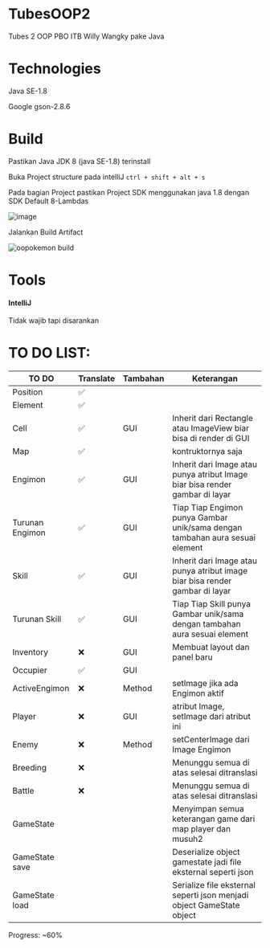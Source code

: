 # TubesOOP2
Tubes 2 OOP PBO ITB Willy Wangky pake Java

# Technologies
Java SE-1.8

Google gson-2.8.6

# Build
Pastikan Java JDK 8 (java SE-1.8) terinstall

Buka Project structure pada intelliJ `ctrl + shift + alt + s` 

Pada bagian Project pastikan Project SDK menggunakan java 1.8 dengan SDK Default 8-Lambdas

![image](https://user-images.githubusercontent.com/68516528/114082730-49982e00-98d8-11eb-9394-41c6544e5c41.png)

Jalankan Build Artifact

![oopokemon build](https://user-images.githubusercontent.com/68516528/114084156-0ccd3680-98da-11eb-995e-8352c47b6556.gif)

# Tools
#### IntelliJ 
Tidak wajib tapi disarankan

# TO DO LIST:

|   TO DO            | Translate   |   Tambahan         |   Keterangan                                    |
|---                 |---          |---                 |---                                              |
|   Position         | ✅         |                    |                                                 |
|   Element          | ✅         |                    |                                                 |
|   Cell             | ✅         |   GUI              | Inherit dari Rectangle atau ImageView biar bisa di render di GUI   |
|   Map              | ✅         |                    | kontruktornya saja                                  |
|   Engimon          | ✅         |   GUI              | Inherit dari Image atau punya atribut Image biar bisa render gambar di layar  |
|   Turunan Engimon  | ✅         |   GUI              | Tiap Tiap Engimon punya Gambar unik/sama dengan tambahan aura sesuai element     |
|   Skill            | ✅         |   GUI              | Inherit dari Image atau punya atribut image biar bisa render gambar di layar  |
|   Turunan Skill    | ✅         |   GUI              | Tiap Tiap Skill punya Gambar unik/sama dengan tambahan aura sesuai element    |
|   Inventory        | ❌         |   GUI              | Membuat layout dan panel baru   |
|   Occupier         | ✅         |   GUI              |                                                  |
|   ActiveEngimon    | ❌         |   Method           | setImage jika ada Engimon aktif   |
|   Player           | ❌         |   GUI              | atribut Image, setImage dari atribut ini   |
|   Enemy            | ❌         |   Method           | setCenterImage dari Image Engimon      |
|   Breeding         | ❌         |                    | Menunggu semua di atas selesai ditranslasi      |
|   Battle           | ❌         |                    | Menunggu semua di atas selesai ditranslasi      |
|   GameState        |             |                    | Menyimpan semua keterangan game dari map player dan musuh2 |
|   GameState save   |             |                    | Deserialize object gamestate jadi file eksternal seperti json |
|   GameState load   |             |                    | Serialize file eksternal seperti json menjadi object GameState object|   

Progress: ~60%

